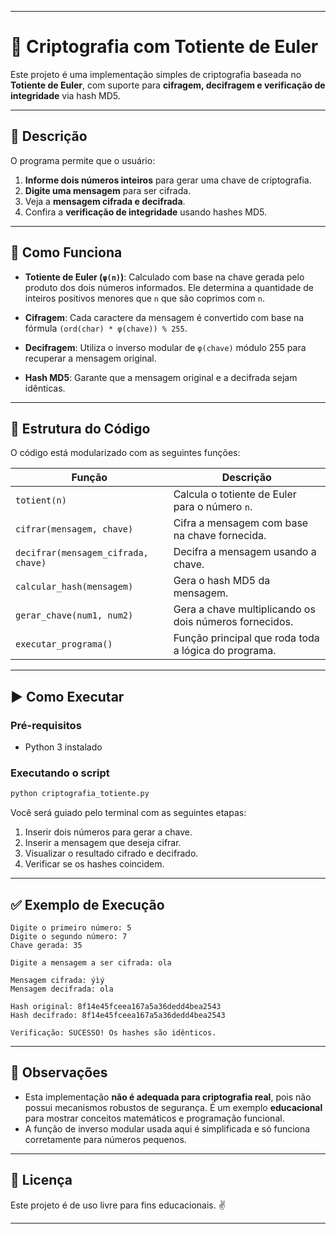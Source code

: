 
---

# 🔐 Criptografia com Totiente de Euler

Este projeto é uma implementação simples de criptografia baseada no **Totiente de Euler**, com suporte para **cifragem, decifragem e verificação de integridade** via hash MD5.

---

## 📜 Descrição

O programa permite que o usuário:

1. **Informe dois números inteiros** para gerar uma chave de criptografia.
2. **Digite uma mensagem** para ser cifrada.
3. Veja a **mensagem cifrada e decifrada**.
4. Confira a **verificação de integridade** usando hashes MD5.

---

## 🧮 Como Funciona

- **Totiente de Euler (`φ(n)`)**: Calculado com base na chave gerada pelo produto dos dois números informados. Ele determina a quantidade de inteiros positivos menores que `n` que são coprimos com `n`.

- **Cifragem**: Cada caractere da mensagem é convertido com base na fórmula `(ord(char) * φ(chave)) % 255`.

- **Decifragem**: Utiliza o inverso modular de `φ(chave)` módulo 255 para recuperar a mensagem original.

- **Hash MD5**: Garante que a mensagem original e a decifrada sejam idênticas.

---

## 📁 Estrutura do Código

O código está modularizado com as seguintes funções:

| Função                  | Descrição |
|-------------------------|-----------|
| `totient(n)`            | Calcula o totiente de Euler para o número `n`. |
| `cifrar(mensagem, chave)`   | Cifra a mensagem com base na chave fornecida. |
| `decifrar(mensagem_cifrada, chave)` | Decifra a mensagem usando a chave. |
| `calcular_hash(mensagem)` | Gera o hash MD5 da mensagem. |
| `gerar_chave(num1, num2)` | Gera a chave multiplicando os dois números fornecidos. |
| `executar_programa()`     | Função principal que roda toda a lógica do programa. |

---

## ▶️ Como Executar

### Pré-requisitos
- Python 3 instalado

### Executando o script

```bash
python criptografia_totiente.py
```

Você será guiado pelo terminal com as seguintes etapas:
1. Inserir dois números para gerar a chave.
2. Inserir a mensagem que deseja cifrar.
3. Visualizar o resultado cifrado e decifrado.
4. Verificar se os hashes coincidem.

---

## ✅ Exemplo de Execução

```
Digite o primeiro número: 5
Digite o segundo número: 7
Chave gerada: 35

Digite a mensagem a ser cifrada: ola

Mensagem cifrada: ýìý
Mensagem decifrada: ola

Hash original: 8f14e45fceea167a5a36dedd4bea2543
Hash decifrado: 8f14e45fceea167a5a36dedd4bea2543

Verificação: SUCESSO! Os hashes são idênticos.
```

---

## 📌 Observações

- Esta implementação **não é adequada para criptografia real**, pois não possui mecanismos robustos de segurança. É um exemplo **educacional** para mostrar conceitos matemáticos e programação funcional.
- A função de inverso modular usada aqui é simplificada e só funciona corretamente para números pequenos.

---

## 📄 Licença

Este projeto é de uso livre para fins educacionais. ✌️

---